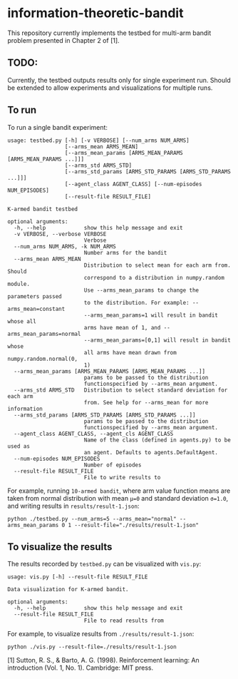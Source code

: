 # information-theoretic-bandit
This repository currently implements the testbed for multi-arm bandit problem presented in Chapter 2 of [1].
## TODO:
Currently, the testbed outputs results only for single experiment run. Should be extended to allow experiments and visualizations for multiple runs.

## To run
To run a single bandit experiment:
```
usage: testbed.py [-h] [-v VERBOSE] [--num_arms NUM_ARMS]
                  [--arms_mean ARMS_MEAN]
                  [--arms_mean_params [ARMS_MEAN_PARAMS [ARMS_MEAN_PARAMS ...]]]
                  [--arms_std ARMS_STD]
                  [--arms_std_params [ARMS_STD_PARAMS [ARMS_STD_PARAMS ...]]]
                  [--agent_class AGENT_CLASS] [--num-episodes NUM_EPISODES]
                  [--result-file RESULT_FILE]

K-armed bandit testbed

optional arguments:
  -h, --help            show this help message and exit
  -v VERBOSE, --verbose VERBOSE
                        Verbose
  --num_arms NUM_ARMS, -k NUM_ARMS
                        Number arms for the bandit
  --arms_mean ARMS_MEAN
                        Distribution to select mean for each arm from. Should
                        correspond to a distribution in numpy.random module.
                        Use --arms_mean_params to change the parameters passed
                        to the distribution. For example: --arms_mean=constant
                        --arms_mean_params=1 will result in bandit whose all
                        arms have mean of 1, and --arms_mean_params=normal
                        --arms_mean_params=[0,1] will result in bandit whose
                        all arms have mean drawn from numpy.random.normal(0,
                        1)
  --arms_mean_params [ARMS_MEAN_PARAMS [ARMS_MEAN_PARAMS ...]]
                        params to be passed to the distribution
                        functionspecified by --arms_mean argument.
  --arms_std ARMS_STD   Distribution to select standard deviation for each arm
                        from. See help for --arms_mean for more information
  --arms_std_params [ARMS_STD_PARAMS [ARMS_STD_PARAMS ...]]
                        params to be passed to the distribution
                        functionspecified by --arms_mean argument.
  --agent_class AGENT_CLASS, --agent_cls AGENT_CLASS
                        Name of the class (defined in agents.py) to be used as
                        an agent. Defaults to agents.DefaultAgent.
  --num-episodes NUM_EPISODES
                        Number of episodes
  --result-file RESULT_FILE
                        File to write results to
```

For example, running `10-armed bandit`, where arm value function means are taken from normal distribution with mean `μ=0` and standard deviation `σ=1.0`, and writing results in `results/result-1.json`:
```
python ./testbed.py --num_arms=5 --arms_mean="normal" --arms_mean_params 0 1 --result-file="./results/result-1.json"
```
## To visualize the results
The results recorded by `testbed.py` can be visualized with `vis.py`:
```
usage: vis.py [-h] --result-file RESULT_FILE

Data visualization for K-armed bandit.

optional arguments:
  -h, --help            show this help message and exit
  --result-file RESULT_FILE
                        File to read results from
```
For example, to visualize results from `./results/result-1.json`:
```
python ./vis.py --result-file=./results/result-1.json
```


[1] Sutton, R. S., & Barto, A. G. (1998). Reinforcement learning: An introduction (Vol. 1, No. 1). Cambridge: MIT press.

